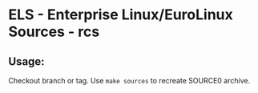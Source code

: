 # ELS - Enterprise Linux/EuroLinux Sources - rcs
 
## Usage:
  Checkout branch or tag. Use `make sources` to recreate  SOURCE0 archive.
